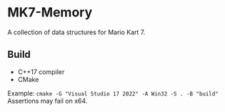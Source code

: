 # MK7-Memory
A collection of data structures for Mario Kart 7.

## Build
- C++17 compiler
- CMake

Example: `cmake -G "Visual Studio 17 2022" -A Win32 -S . -B "build"`  
Assertions may fail on x64.